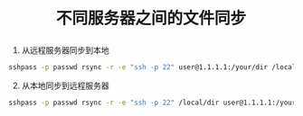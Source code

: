 # <p align='center'> 不同服务器之间的文件同步 </p>

1. 从远程服务器同步到本地
```bash
sshpass -p passwd rsync -r -e "ssh -p 22" user@1.1.1.1:/your/dir /local/dir
```

2. 从本地同步到远程服务器
```bash
sshpass -p passwd rsync -r -e "ssh -p 22" /local/dir user@1.1.1.1:/your/dir 
```
